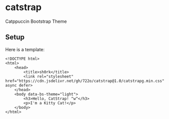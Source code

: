 # catstrap
Catppuccin Bootstrap Theme
## Setup
Here is a template:
```
<!DOCTYPE html>
<html>
    <head>
        <title>sh0rk</title>
        <link rel="stylesheet" href="https://cdn.jsdelivr.net/gh/722o/catstrap@1.0/catstrapg.min.css" async defer>
    </head>
    <body data-bs-theme="light">
        <h3>Hello, CatStrap! ^w^</h3>
        <p>I'm a Kitty Cat!</p>
    </body>
</html>
```
